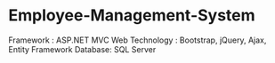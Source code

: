 # Employee-Management-System
Framework : ASP.NET MVC
Web Technology : Bootstrap, jQuery, Ajax, Entity Framework
Database: SQL Server
